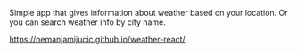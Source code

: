 Simple app that gives information about weather based on your location. Or you can search weather info by city name.

https://nemanjamijucic.github.io/weather-react/
